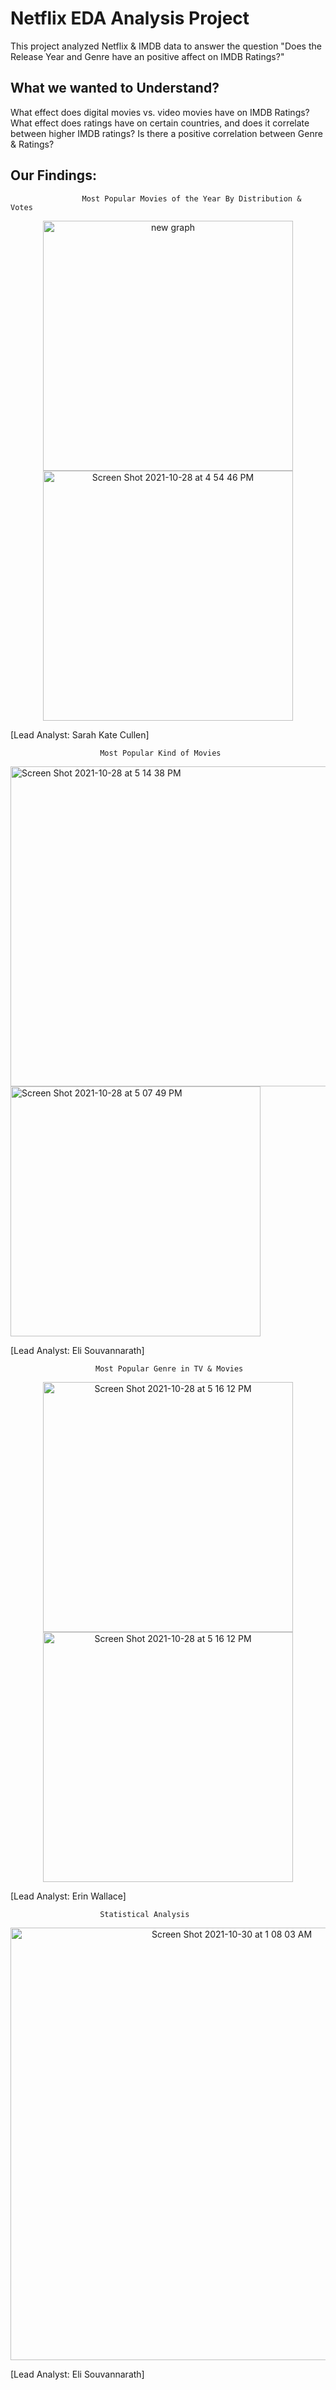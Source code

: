 # Netflix EDA Analysis Project

This project analyzed Netflix & IMDB data to answer the question "Does the Release Year and Genre have an positive affect on IMDB Ratings?"

## What we wanted to Understand?

What effect does digital movies vs. video movies have on IMDB Ratings?
What effect does ratings have on certain countries, and does it correlate between higher IMDB ratings?
Is there a positive correlation between Genre & Ratings? 

	
## Our Findings:

					Most Popular Movies of the Year By Distribution & Votes
<p align="center">	
<img width="400" alt="new graph" src="https://user-images.githubusercontent.com/89438716/139521619-df7aafbf-5c87-4f78-95db-5b12216660de.png"><img width="400" alt="Screen Shot 2021-10-28 at 4 54 46 PM" src="https://user-images.githubusercontent.com/89438716/139521637-d0c7ac81-3bad-4fa3-b0f1-8f64a864bcfc.png">


 [Lead Analyst: Sarah Kate Cullen]


 						Most Popular Kind of Movies
 <img width="512" alt="Screen Shot 2021-10-28 at 5 14 38 PM" src="https://user-images.githubusercontent.com/89438716/139338241-78416ae8-8e09-4568-9b82-c219dea7ab1b.png">   <img width="400" alt="Screen Shot 2021-10-28 at 5 07 49 PM" src="https://user-images.githubusercontent.com/89438716/139339506-4c553c6f-fb61-4b27-9326-aa537529967d.png">

[Lead Analyst: Eli Souvannarath]
						
						
					   Most Popular Genre in TV & Movies
					    
<p align="center">						
<img width="400" alt="Screen Shot 2021-10-28 at 5 16 12 PM" src="https://user-images.githubusercontent.com/89438716/139521409-5643c3f5-77d0-46b9-9d4a-72eac307b771.png"><img width="400" alt="Screen Shot 2021-10-28 at 5 16 12 PM" src="https://user-images.githubusercontent.com/89438716/139521429-8897f16f-c089-4206-93ef-5270dae71516.png">
</p>
 [Lead Analyst: Erin Wallace]
 


						Statistical Analysis 
<p align="center">
<img width="692" alt="Screen Shot 2021-10-30 at 1 08 03 AM" src="https://user-images.githubusercontent.com/89438716/139521159-506d7b72-15fe-4eb3-a452-2f34d5ee0165.png">
</p>
[Lead Analyst: Eli Souvannarath]
